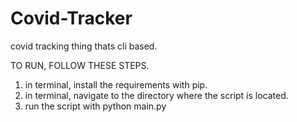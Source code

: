 # Covid-Tracker
covid tracking thing thats cli based.

TO RUN, FOLLOW THESE STEPS.
1. in terminal, install the requirements with pip. 
2. in terminal, navigate to the directory where the script is located.
3. run the script with python main.py
